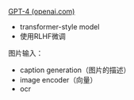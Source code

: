 [GPT-4 (openai.com)](https://openai.com/research/gpt-4)

- transformer-style model
- 使用RLHF微调

图片输入：
- caption generation（图片的描述）
- image encoder（向量）
- ocr

